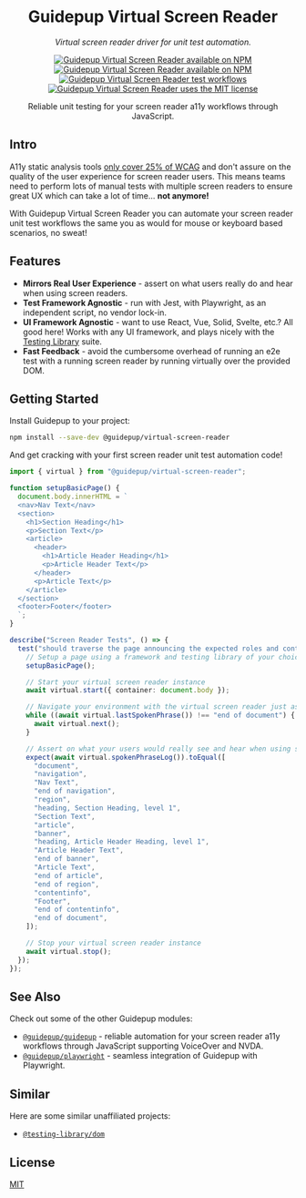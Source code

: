 <h1 align="center">Guidepup Virtual Screen Reader</h1>
<p align="center">
  <i>Virtual screen reader driver for unit test automation.</i>
</p>
<p align="center">
  <a href="https://www.npmjs.com/package/@guidepup/virtual-screen-reader"><img alt="Guidepup Virtual Screen Reader available on NPM" src="https://img.shields.io/npm/v/@guidepup/virtual-screen-reader" /></a>
  <a href="https://www.npmjs.com/package/@guidepup/virtual-screen-reader"><img alt="Guidepup Virtual Screen Reader available on NPM" src="https://img.shields.io/npm/dt/@guidepup/virtual-screen-reader"></a>
  <a href="https://github.com/guidepup/virtual-screen-reader/actions/workflows/test.yml"><img alt="Guidepup Virtual Screen Reader test workflows" src="https://github.com/guidepup/virtual-screen-reader/workflows/Test/badge.svg" /></a>
  <a href="https://github.com/guidepup/virtual-screen-reader/blob/main/LICENSE"><img alt="Guidepup Virtual Screen Reader uses the MIT license" src="https://img.shields.io/github/license/guidepup/virtual-screen-reader" /></a>
</p>
<p align="center">
  Reliable unit testing for your screen reader a11y workflows through JavaScript.
</p>

## Intro

A11y static analysis tools [only cover 25% of WCAG](https://karlgroves.com/web-accessibility-testing-what-can-be-tested-and-how/) and don't assure on the quality of the user experience for screen reader users. This means teams need to perform lots of manual tests with multiple screen readers to ensure great UX which can take a lot of time... **not anymore!**

With Guidepup Virtual Screen Reader you can automate your screen reader unit test workflows the same you as would for mouse or keyboard based scenarios, no sweat!

## Features

- **Mirrors Real User Experience** - assert on what users really do and hear when using screen readers.
- **Test Framework Agnostic** - run with Jest, with Playwright, as an independent script, no vendor lock-in.
- **UI Framework Agnostic** - want to use React, Vue, Solid, Svelte, etc.? All good here! Works with any UI framework, and plays nicely with the [Testing Library](https://testing-library.com/) suite.
- **Fast Feedback** - avoid the cumbersome overhead of running an e2e test with a running screen reader by running virtually over the provided DOM.

## Getting Started

Install Guidepup to your project:

```bash
npm install --save-dev @guidepup/virtual-screen-reader
```

And get cracking with your first screen reader unit test automation code!

```ts
import { virtual } from "@guidepup/virtual-screen-reader";

function setupBasicPage() {
  document.body.innerHTML = `
  <nav>Nav Text</nav>
  <section>
    <h1>Section Heading</h1>
    <p>Section Text</p>
    <article>
      <header>
        <h1>Article Header Heading</h1>
        <p>Article Header Text</p>
      </header>
      <p>Article Text</p>
    </article> 
  </section>
  <footer>Footer</footer>
  `;
}

describe("Screen Reader Tests", () => {
  test("should traverse the page announcing the expected roles and content", async () => {
    // Setup a page using a framework and testing library of your choice
    setupBasicPage();

    // Start your virtual screen reader instance
    await virtual.start({ container: document.body });

    // Navigate your environment with the virtual screen reader just as your users would
    while ((await virtual.lastSpokenPhrase()) !== "end of document") {
      await virtual.next();
    }

    // Assert on what your users would really see and hear when using screen readers
    expect(await virtual.spokenPhraseLog()).toEqual([
      "document",
      "navigation",
      "Nav Text",
      "end of navigation",
      "region",
      "heading, Section Heading, level 1",
      "Section Text",
      "article",
      "banner",
      "heading, Article Header Heading, level 1",
      "Article Header Text",
      "end of banner",
      "Article Text",
      "end of article",
      "end of region",
      "contentinfo",
      "Footer",
      "end of contentinfo",
      "end of document",
    ]);

    // Stop your virtual screen reader instance
    await virtual.stop();
  });
});
```

## See Also

Check out some of the other Guidepup modules:

- [`@guidepup/guidepup`](https://github.com/guidepup/guidepup/) - reliable automation for your screen reader a11y workflows through JavaScript supporting VoiceOver and NVDA.
- [`@guidepup/playwright`](https://github.com/guidepup/guidepup-playwright/) - seamless integration of Guidepup with Playwright.

## Similar

Here are some similar unaffiliated projects:

- [`@testing-library/dom`](https://testing-library.com/docs/dom-testing-library/intro)

## License

[MIT](https://github.com/guidepup/guidepup/blob/main/LICENSE)
